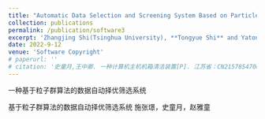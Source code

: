 ```yaml
---
title: "Automatic Data Selection and Screening System Based on Particle Swarm Optimization"
collection: publications
permalink: /publication/software3
excerpt: 'Zhangjing Shi(Tsinghua University), **Tongyue Shi** and Yatong Zhao(USTC)'
date: 2022-9-12
venue: 'Software Copyright'
# paperurl: ''
# citation: '史童月,王中卿. 一种计算机主机机箱清洁装置[P]. 江苏省：CN215785470U,2022-02-11.'
---
```

一种基于粒子群算法的数据自动择优筛选系统

基于粒子群算法的数据自动择优筛选系统
施张璟，史童月，赵雅童